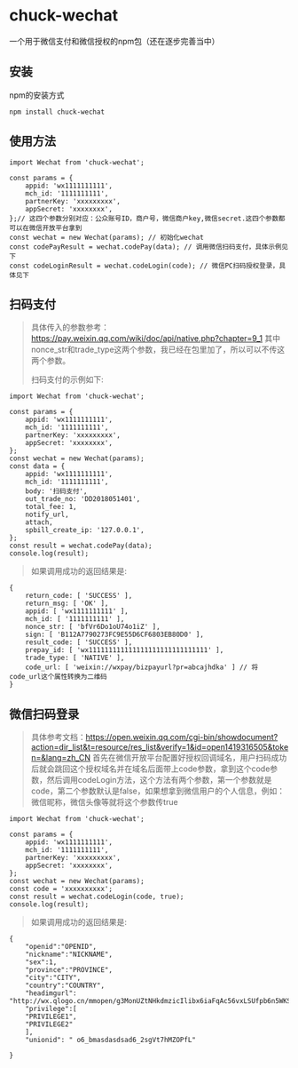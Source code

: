 # chuck-wechat
一个用于微信支付和微信授权的npm包（还在逐步完善当中）
## 安装
npm的安装方式

    npm install chuck-wechat
## 使用方法

    import Wechat from 'chuck-wechat';

    const params = {
        appid: 'wx1111111111',
        mch_id: '1111111111',
        partnerKey: 'xxxxxxxxx',
        appSecret: 'xxxxxxxx',
    };// 这四个参数分别对应：公众账号ID，商户号，微信商户key,微信secret.这四个参数都可以在微信开放平台拿到
    const wechat = new Wechat(params); // 初始化wechat
    const codePayResult = wechat.codePay(data); // 调用微信扫码支付，具体示例见下
    const codeLoginResult = wechat.codeLogin(code); // 微信PC扫码授权登录，具体见下


## 扫码支付

> 具体传入的参数参考：https://pay.weixin.qq.com/wiki/doc/api/native.php?chapter=9_1
> 其中nonce_str和trade_type这两个参数，我已经在包里加了，所以可以不传这两个参数。
> 
> 扫码支付的示例如下:

    import Wechat from 'chuck-wechat';

    const params = {
        appid: 'wx1111111111',
        mch_id: '1111111111',
        partnerKey: 'xxxxxxxxx',
        appSecret: 'xxxxxxxx',
    };
    const wechat = new Wechat(params);
    const data = {
        appid: 'wx1111111111',
        mch_id: '1111111111',
        body: '扫码支付',
        out_trade_no: 'DD2018051401',
        total_fee: 1,
        notify_url,
        attach,
        spbill_create_ip: '127.0.0.1',
    };
    const result = wechat.codePay(data);
    console.log(result);
> 如果调用成功的返回结果是:

    {
        return_code: [ 'SUCCESS' ],
        return_msg: [ 'OK' ],
        appid: [ 'wx1111111111' ],
        mch_id: [ '1111111111' ],
        nonce_str: [ 'bfVr6Do1oU74o1iZ' ],
        sign: [ 'B112A7790273FC9E55D6CF6803EB80D0' ],
        result_code: [ 'SUCCESS' ],
        prepay_id: [ 'wx111111111111111111111111111111' ],
        trade_type: [ 'NATIVE' ],
        code_url: [ 'weixin://wxpay/bizpayurl?pr=abcajhdka' ] // 将code_url这个属性转换为二维码
    }

## 微信扫码登录

> 具体参考文档：https://open.weixin.qq.com/cgi-bin/showdocument?action=dir_list&t=resource/res_list&verify=1&id=open1419316505&token=&lang=zh_CN
> 首先在微信开放平台配置好授权回调域名，用户扫码成功后就会跳回这个授权域名并在域名后面带上code参数，拿到这个code参数，然后调用codeLogin方法，这个方法有两个参数，第一个参数就是code，第二个参数默认是false，如果想拿到微信用户的个人信息，例如：微信昵称，微信头像等就将这个参数传true


    import Wechat from 'chuck-wechat';

    const params = {
        appid: 'wx1111111111',
        mch_id: '1111111111',
        partnerKey: 'xxxxxxxxx',
        appSecret: 'xxxxxxxx',
    };
    const wechat = new Wechat(params);
    const code = 'xxxxxxxxxx';
    const result = wechat.codeLogin(code, true);
    console.log(result); 

> 如果调用成功的返回结果是:

    {
        "openid":"OPENID",
        "nickname":"NICKNAME",
        "sex":1,
        "province":"PROVINCE",
        "city":"CITY",
        "country":"COUNTRY",
        "headimgurl": "http://wx.qlogo.cn/mmopen/g3MonUZtNHkdmzicIlibx6iaFqAc56vxLSUfpb6n5WKSYVY0ChQKkiaJSgQ1dZuTOgvLLrhJbERQQ4eMsv84eavHiaiceqxibJxCfHe/0",
        "privilege":[
        "PRIVILEGE1",
        "PRIVILEGE2"
        ],
        "unionid": " o6_bmasdasdsad6_2sgVt7hMZOPfL"

    }
    